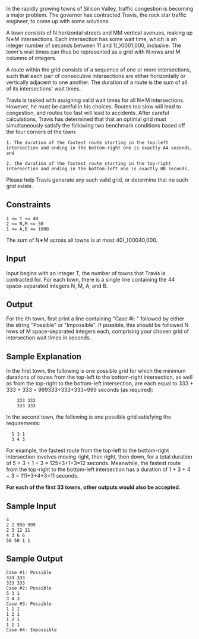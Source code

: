 In the rapidly growing towns of Silicon Valley, traffic congestion is becoming a major problem. The governor has contracted Travis, the rock star traffic engineer, to come up with some solutions.

A town consists of N horizontal streets and MM vertical avenues, making up N∗M intersections. Each intersection has some wait time, which is an integer number of seconds between 11 and 1{,}0001,000, inclusive. The town's wait times can thus be represented as a grid with N rows and M columns of integers.

A route within the grid consists of a sequence of one or more intersections, such that each pair of consecutive intersections are either horizontally or vertically adjacent to one another. The duration of a route is the sum of all of its intersections' wait times.

Travis is tasked with assigning valid wait times for all N∗M intersections. However, he must be careful in his choices. Routes too slow will lead to congestion, and routes too fast will lead to accidents. After careful calculations, Travis has determined that that an optimal grid must simultaneously satisfy the following two benchmark conditions based off the four corners of the town:

	1. The duration of the fastest route starting in the top-left intersection and ending in the bottom-right one is exactly AA seconds, and

	2. the duration of the fastest route starting in the top-right intersection and ending in the bottom-left one is exactly BB seconds.

Please help Travis generate any such valid grid, or determine that no such grid exists.


## Constraints

```
1 <= T <= 40
2 <= N,M <= 50
1 <= A,B <= 1000
```

The sum of N∗M across all towns is at most 40{,}00040,000.


## Input

Input begins with an integer T, the number of towns that Travis is contracted for. For each town, there is a single line containing the 44 space-separated integers N, M, A, and B.

## Output

For the ith town, first print a line containing "Case #i: " followed by either the string "Possible" or "Impossible". If possible, this should be followed N rows of M space-separated integers each, comprising your chosen grid of intersection wait times in seconds.

## Sample Explanation

In the first town, the following is one possible grid for which the minimum durations of routes from the top-left to the bottom-right intersection, as well as from the top-right to the bottom-left intersection, are each equal to 333 + 333 + 333 = 999333+333+333=999 seconds (as required):

```
	333 333
	333 333
```

In the second town, the following is one possible grid satisfying the requirements:
```
  5 3 1
  3 4 3
```

For example, the fastest route from the top-left to the bottom-right intersection involves moving right, then right, then down, for a total duration of 5 + 3 + 1 + 3 = 125+3+1+3=12 seconds. Meanwhile, the fastest route from the top-right to the bottom-left intersection has a duration of 1 + 3 + 4 + 3 = 111+3+4+3=11 seconds.

**For each of the first 33 towns, other outputs would also be accepted.**

## Sample Input 

```
4
2 2 999 999
2 3 12 11
4 3 6 6
50 50 1 1

```

## Sample Output

```
Case #1: Possible
333 333
333 333
Case #2: Possible
5 3 1
3 4 3
Case #3: Possible
1 1 1
1 2 1
1 2 1
1 1 1
Case #4: Impossible

```